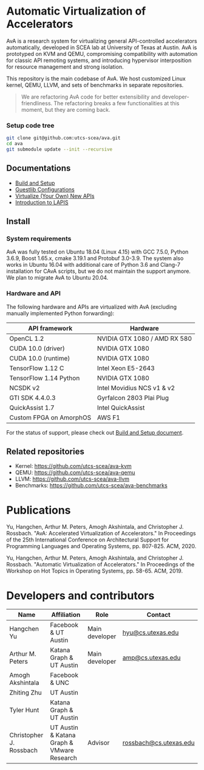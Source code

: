 Automatic Virtualization of Accelerators
========================================

AvA is a research system for virtualizing general API-controlled
accelerators automatically, developed in SCEA lab at University of Texas
at Austin. AvA is prototyped on KVM and QEMU, compromising compatibility
with automation for classic API remoting systems, and introducing
hypervisor interposition for resource management and strong isolation.

This repository is the main codebase of AvA. We host customized Linux
kernel, QEMU, LLVM, and sets of benchmarks in separate repositories.

> We are refactoring AvA code for better extensibility and developer-friendliness.
> The refactoring breaks a few functionalities at this moment,
> but they are coming back.

### Setup code tree

``` bash
git clone git@github.com:utcs-scea/ava.git
cd ava
git submodule update --init --recursive
```

Documentations
--------------

* [Build and Setup](docs/build_and_setup.md)
* [Guestlib Configurations](config/README.md)
* [Virtualize (Your Own) New APIs](docs/virtualize_new_api.md)
* [Introduction to LAPIS](cava/lapis.md)

Install
-------

### System requirements

AvA was fully tested on Ubuntu 18.04 (Linux 4.15) with GCC 7.5.0, Python 3.6.9,
Boost 1.65.x, cmake 3.19.1 and Protobuf 3.0-3.9.
The system also works in Ubuntu 16.04 with additional care of Python 3.6
and Clang-7 installation for CAvA scripts, but we do not maintain the support anymore.
We plan to migrate AvA to Ubuntu 20.04.

### Hardware and API

The following hardware and APIs are virtualized with AvA (excluding
manually implemented Python forwarding):

| API framework           | Hardware                     |
|-------------------------|------------------------------|
| OpenCL 1.2              | NVIDIA GTX 1080 / AMD RX 580 |
| CUDA 10.0 (driver)      | NVIDIA GTX 1080              |
| CUDA 10.0 (runtime)     | NVIDIA GTX 1080              |
| TensorFlow 1.12 C       | Intel Xeon E5-2643           |
| TensorFlow 1.14 Python  | NVIDIA GTX 1080              |
| NCSDK v2                | Intel Movidius NCS v1 & v2   |
| GTI SDK 4.4.0.3         | Gyrfalcon 2803 Plai Plug     |
| QuickAssist 1.7         | Intel QuickAssist            |
| Custom FPGA on AmorphOS | AWS F1                       |

For the status of support, please check out [Build and Setup document](docs/build_and_setup.md#configuration).

Related repositories
--------------------

* Kernel: https://github.com/utcs-scea/ava-kvm
* QEMU: https://github.com/utcs-scea/ava-qemu
* LLVM: https://github.com/utcs-scea/ava-llvm
* Benchmarks: https://github.com/utcs-scea/ava-benchmarks

Publications
============

Yu, Hangchen, Arthur M. Peters, Amogh Akshintala, and Christopher J. Rossbach. "AvA: Accelerated Virtualization of Accelerators." In Proceedings of the 25th International Conference on Architectural Support for Programming Languages and Operating Systems, pp. 807-825. ACM, 2020.

Yu, Hangchen, Arthur M. Peters, Amogh Akshintala, and Christopher J. Rossbach. "Automatic Virtualization of Accelerators." In Proceedings of the Workshop on Hot Topics in Operating Systems, pp. 58-65. ACM, 2019.

Developers and contributors
===========================

| Name                    | Affiliation                                | Role           | Contact                |
|-------------------------|--------------------------------------------|----------------|------------------------|
| Hangchen Yu             | Facebook & UT Austin                       | Main developer | hyu@cs.utexas.edu      |
| Arthur M. Peters        | Katana Graph & UT Austin                   | Main developer | amp@cs.utexas.edu      |
| Amogh Akshintala        | Facebook & UNC                             |                |                        |
| Zhiting Zhu             | UT Austin                                  |                |                        |
| Tyler Hunt              | Katana Graph & UT Austin                   |                |                        |
| Christopher J. Rossbach | UT Austin & Katana Graph & VMware Research | Advisor        | rossbach@cs.utexas.edu |
